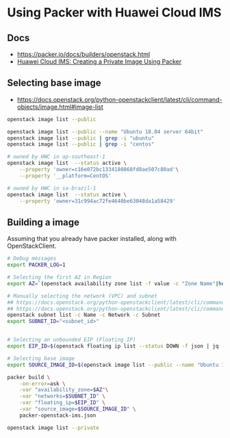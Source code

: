 # Using Packer with Huawei Cloud IMS


## Docs
* https://packer.io/docs/builders/openstack.html
* [Huawei Cloud IMS: Creating a Private Image Using Packer](https://support.huaweicloud.com/intl/en-us/bestpractice-ims/ims_bp_0031.html)

## Selecting base image

* https://docs.openstack.org/python-openstackclient/latest/cli/command-objects/image.html#image-list

```bash
openstack image list --public

openstack image list --public --name "Ubuntu 18.04 server 64bit"
openstack image list --public | grep -i "ubuntu"
openstack image list --public | grep -i "centos"

# owned by HWC in ap-southeast-1
openstack image list  --status active \
    --property 'owner=c16e072bc1334180868fd8ae507c80ad'\
    --property '__platform=CentOS'

# owned by HWC in sa-brazil-1
openstack image list  --status active \
    --property 'owner=31c994ac72fe4640be63048da1a58429'
```

## Building a image

Assuming that you already have packer installed, along with OpenStackClient. 

```bash
# Debug messages
export PACKER_LOG=1

# Selecting the first AZ in Region
export AZ=`(openstack availability zone list -f value -c "Zone Name"|head -n 1)`

# Manually selecting the network (VPC) and subnet
## https://docs.openstack.org/python-openstackclient/latest/cli/command-objects/network.html#network-list
## https://docs.openstack.org/python-openstackclient/latest/cli/command-objects/subnet.html#subnet-list
openstack subnet list -c Name -c Network -c Subnet
export SUBNET_ID="<subnet_id>"


# Selecting an unbounded EIP (Floating IP)
export EIP_ID=$(openstack floating ip list --status DOWN -f json | jq -r .[0].ID)

# Selecting base image
export SOURCE_IMAGE_ID=$(openstack image list --public --name "Ubuntu 18.04 server 64bit" -f value -c ID)

packer build \
    -on-error=ask \
    -var "availability_zone=$AZ"\
    -var "networks=$SUBNET_ID" \
    -var "floating_ip=$EIP_ID" \
    -var "source_image=$SOURCE_IMAGE_ID" \
    packer-openstack-ims.json

openstack image list --private
```
